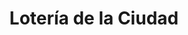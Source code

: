 ---
title: "Lotería de la Ciudad"
url: /ciudad-autonoma-de-buenos-aires/loteria-de-la-ciudad-avenida-corrientes-4/
shop: Lotterie
---